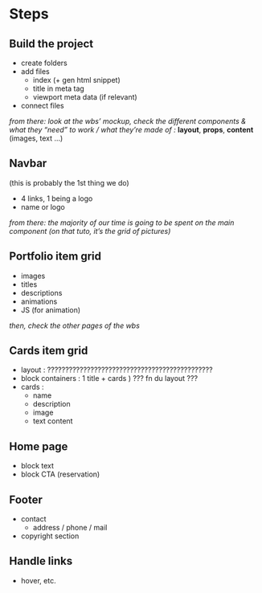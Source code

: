 # Steps

## Build the project
- create folders
- add files
  - index (+ gen html snippet)
  - title in meta tag
  - viewport meta data (if relevant)
- connect files

_from there: look at the wbs’ mockup, check the different components & what they “need” to work / what they’re made of :_ __layout__, __props__, __content__ (images, text …)

## Navbar 
(this is probably the 1st thing we do)
- 4 links, 1 being a logo
- name or logo

_from there: the majority of our time is going to be spent on the main component (on that tuto, it’s the grid of pictures)_

## Portfolio item grid
- images
- titles
- descriptions
- animations
- JS (for animation)

_then, check the other pages of the wbs_

## Cards item grid
- layout : ??????????????????????????????????????????????
- block containers : 1 title + cards ) ??? fn du layout ???
- cards : 
  - name
  - description
  - image
  - text content

## Home page
- block text
- block CTA (reservation)

## Footer
- contact
  - address / phone / mail
- copyright section

## Handle links
- hover, etc.